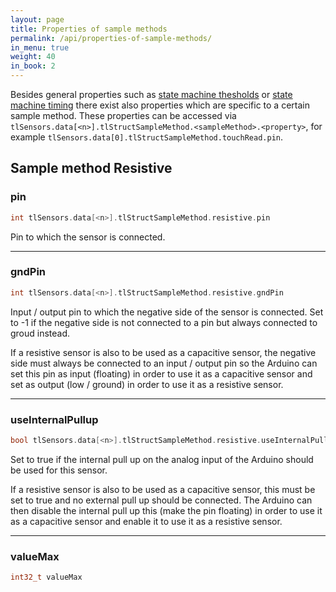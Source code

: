 ```yaml
---
layout: page
title: Properties of sample methods
permalink: /api/properties-of-sample-methods/
in_menu: true
weight: 40
in_book: 2
---
```


Besides general properties such as [state machine
thesholds](../state-machine-thresholds) or [state machine
timing](../state-machine-timing) there exist also properties which are specific
to a certain sample method. These properties can be accessed 
via ```tlSensors.data[<n>].tlStructSampleMethod.<sampleMethod>.<property>```,
for example ```tlSensors.data[0].tlStructSampleMethod.touchRead.pin```.

Sample method Resistive
---

### pin

```C++
int tlSensors.data[<n>].tlStructSampleMethod.resistive.pin
```

Pin to which the sensor is connected.

---

### gndPin

```C++
int tlSensors.data[<n>].tlStructSampleMethod.resistive.gndPin
```

Input / output pin to which the negative side of the sensor is connected. Set
to -1 if the negative side is not connected to a pin but always connected to
groud instead.

If a resistive sensor is also to be used as a capacitive sensor, the negative
side must always be connected to an input / output pin so the Arduino can set
this pin as input (floating) in order to use it as a capacitive sensor and set
as output (low / ground) in order to use it as a resistive sensor.

---

### useInternalPullup

```C++
bool tlSensors.data[<n>].tlStructSampleMethod.resistive.useInternalPullup
```

Set to true if the internal pull up on the analog input of the Arduino should
be used for this sensor.

If a resistive sensor is also to be used as a capacitive sensor, this must be
set to true and no external pull up should be connected. The Arduino can then
disable the internal pull up this (make the pin floating) in order to use it as
a capacitive sensor and enable it to use it as a resistive sensor.

---

### valueMax

```C++
int32_t valueMax
```

